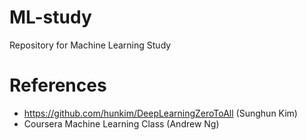 # ML-study
Repository for Machine Learning Study

# References
- https://github.com/hunkim/DeepLearningZeroToAll (Sunghun Kim)
- Coursera Machine Learning Class (Andrew Ng)
